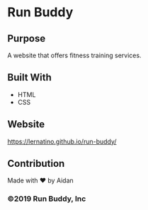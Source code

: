 # Run Buddy

## Purpose
A website that offers fitness training services.

## Built With
* HTML
* CSS

## Website
https://lernatino.github.io/run-buddy/

## Contribution
Made with ❤️ by Aidan

### ©️2019 Run Buddy, Inc 
